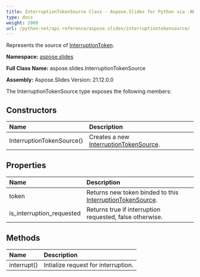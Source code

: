 ```yaml
---
title: InterruptionTokenSource Class - Aspose.Slides for Python via .NET - API Reference
type: docs
weight: 2860
url: /python-net/api-reference/aspose.slides/interruptiontokensource/
---
```


Represents the source of [InterruptionToken](/python-net/api-reference/aspose.slides/interruptiontoken/).

**Namespace:** [aspose.slides](/python-net/api-reference/aspose.slides/)

**Full Class Name:** aspose.slides.InterruptionTokenSource

**Assembly:**  Aspose.Slides Version: 21.12.0.0

The InterruptionTokenSource type exposes the following members:
## **Constructors**
|**Name**|**Description**|
| :- | :- |
|InterruptionTokenSource()|Creates a new [InterruptionTokenSource](/python-net/api-reference/aspose.slides/interruptiontokensource/).|
## **Properties**
|**Name**|**Description**|
| :- | :- |
|token|Returns new token binded to this [InterruptionTokenSource](/python-net/api-reference/aspose.slides/interruptiontokensource/).|
|is_interruption_requested|Returns true if interruption requested, false otherwise.|
## **Methods**
|**Name**|**Description**|
| :- | :- |
|interrupt()|Intialize request for interruption.|
